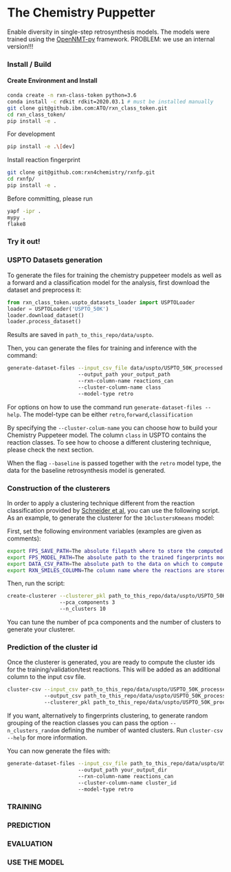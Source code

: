 # The Chemistry Puppetter

Enable diversity in single-step retrosynthesis models. The models were
trained using the [OpenNMT-py](https://github.com/OpenNMT/OpenNMT-py) framework.
PROBLEM: we use an internal version!!!

### Install / Build
#### Create Environment and Install
```bash
conda create -n rxn-class-token python=3.6
conda install -c rdkit rdkit=2020.03.1 # must be installed manually
git clone git@github.ibm.com:ATO/rxn_class_token.git
cd rxn_class_token/
pip install -e .
```
For development
```bash
pip install -e .\[dev]
```
Install reaction fingerprint
```bash
git clone git@github.com:rxn4chemistry/rxnfp.git
cd rxnfp/
pip install -e .
```
Before committing, please run
```bash
yapf -ipr .
mypy .
flake8
```

### Try it out!

### USPTO Datasets generation
To generate the files for training the chemistry puppeteer models
as well as a forward and a classification model for the analysis, 
first download the dataset and preprocess it:
```python
from rxn_class_token.uspto_datasets_loader import USPTOLoader
loader = USPTOLoader('USPTO_50K')
loader.download_dataset()
loader.process_dataset()
```
Results are saved in `path_to_this_repo/data/uspto`.

Then, you can generate the files for training and inference with the command:
```bash
generate-dataset-files --input_csv_file data/uspto/USPTO_50K_processed.csv
                       --output_path your_output_path
                       --rxn-column-name reactions_can
                       --cluster-column-name class 
                       --model-type retro
```
For options on how to use the command run `generate-dataset-files --help`.
The model-type can be either `retro`,`forward`,`classification`

By specifying the `--cluster-colum-name` you can choose how to build your Chemistry Puppeteer model.
The column `class` in USPTO contains the reaction classes. To see how to choose
a different clustering technique, please check the next section.

When the flag `--baseline` is passed together with the `retro` model type, the data
for the baseline retrosynthesis model is generated.

### Construction of the clusterers
In order to apply a clustering technique different from the reaction classification
provided by [Schneider et al](https://doi.org/10.1021/acs.jcim.6b00564), you can use the following script.
As an example, to generate the clusterer for the `10clustersKmeans` model:

First, set the following environment variables (examples are given as comments):
```bash
export FPS_SAVE_PATH=The absolute filepath where to store the computed fingerprints # path_to_this_repo/data/uspto/USPTO_50K_processed_fingerprints.pkl
export FPS_MODEL_PATH=The absolute path to the trained fingerprints model # in the rxnfp repo under `rxnfp/models/transformers/bert_ft`
export DATA_CSV_PATH=The absolute path to the data on which to compute the fingerprints # path_to_this_repo/data/uspto/USPTO_50K_processed.csv
export RXN_SMILES_COLUMN=The column name where the reactions are stored # reactions_can
```
Then, run the script:
```bash
create-clusterer --clusterer_pkl path_to_this_repo/data/uspto/USPTO_50K_processed_10clustersKmeans_clusterer.pkl
                 --pca_components 3 
                 --n_clusters 10
```

You can tune the number of pca components and the number of clusters to
generate your clusterer.

### Prediction of the cluster id
Once the clusterer is generated, you are ready to compute the cluster ids
for the training/validation/test reactions. This will be added as an additional column
to the input csv file.

```bash
cluster-csv --input_csv path_to_this_repo/data/uspto/USPTO_50K_processed.csv
            --output_csv path_to_this_repo/data/uspto/USPTO_50K_processed_10clustersKmeans.csv
            --clusterer_pkl path_to_this_repo/data/uspto/USPTO_50K_processed_10clustersKmeans_clusterer.pkl
```
If you want, alternatively to fingerprints clustering, to generate random grouping of the reaction classes 
you can pass the option `--n_clusters_random` defining
the number of wanted clusters.
Run `cluster-csv --help` for more information.

You can now generate the files with:
```bash
generate-dataset-files --input_csv_file path_to_this_repo/data/uspto/USPTO_50K_processed_10clustersKmeans.csv
                       --output_path your_output_dir 
                       --rxn-column-name reactions_can
                       --cluster-column-name cluster_id 
                       --model-type retro
```

### TRAINING

### PREDICTION

### EVALUATION

### USE THE MODEL

